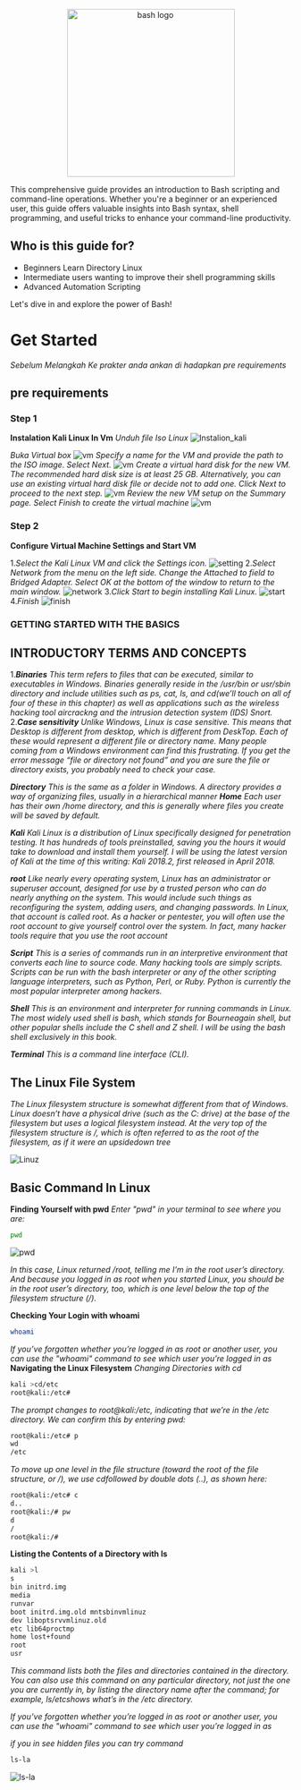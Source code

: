 
<p align="center">
  <img src="Assets/Leonardo_Phoenix_In_a_dimly_lit_sparse_room_a_penguin_resembli_3.jpg" alt="bash logo" width="300" height="300"/>
</p>
<div>This comprehensive guide provides an introduction to Bash scripting and command-line operations. Whether you're a beginner or an experienced user, this guide offers valuable insights into Bash syntax, shell programming, and useful tricks to enhance your command-line productivity.

## Who is this guide for?

- Beginners Learn Directory Linux
- Intermediate users wanting to improve their shell programming skills
- Advanced Automation Scripting

Let's dive in and explore the power of Bash!</div>
# Get Started
*Sebelum Melangkah Ke prakter anda ankan di hadapkan pre requirements*
## pre requirements
### Step 1
**Instalation Kali Linux In Vm**
*Unduh file Iso Linux*
![Instalion_kali](Assets/install/unduh.png)
<!-- <img src="Assets/install/unduh.png" alt="Alt text" width="200" height="100"> -->

*Buka Virtual box*
![vm](Assets/install/buat_Vm.png)
*Specify a name for the VM and provide the path to the ISO image. Select Next.*
![vm](Assets/install/Name_vm.png)
*Create a virtual hard disk for the new VM. The recommended hard disk size is at least 25 GB. Alternatively, you can use an existing virtual hard disk file or decide not to add one. Click Next to proceed to the next step.*
![vm](Assets/install/buat_vd.png)
*Review the new VM setup on the Summary page. Select Finish to create the virtual machine*
![vm](Assets/install/finish.png)
### Step 2
**Configure Virtual Machine Settings and Start VM**

1.*Select the Kali Linux VM and click the Settings icon.*
![setting](Assets/install/setting.png)
2.*Select Network from the menu on the left side. Change the Attached to field to Bridged Adapter. Select OK at the bottom of the window to return to the main window.*
![network](Assets/install/setting%20network.png)
3.*Click Start to begin installing Kali Linux.*
![start](Assets/install/start-virtual-machine-kali-on-virtualbox.png)
4.*Finish*
![finish](Assets/install/display.png)


### GETTING STARTED WITH THE BASICS 
## INTRODUCTORY TERMS AND CONCEPTS

1.***Binaries** This term refers to files that can be executed, similar to executables in
Windows. Binaries generally reside in the /usr/bin or usr/sbin directory and include
utilities such as ps, cat, ls, and cd(we’ll touch on all of four of these in this chapter) as
well as applications such as the wireless hacking tool aircrack­ng and the intrusion
detection system (IDS) Snort.*
2.***Case sensitivity** Unlike Windows, Linux is case sensitive. This means that Desktop is
different from desktop, which is different from DeskTop. Each of these would represent
a different file or directory name. Many people coming from a Windows environment
can find this frustrating. If you get the error message “file or directory not found” and
you are sure the file or directory exists, you probably need to check your case.*

***Directory** This is the same as a folder in Windows. A directory provides a way of
organizing files, usually in a hierarchical manner*
***Home** Each user has their own /home directory, and this is generally where files you
create will be saved by default.*

***Kali** Kali Linux is a distribution of Linux specifically designed for penetration testing.
It has hundreds of tools preinstalled, saving you the hours it would take to download
and install them yourself. I will be using the latest version of Kali at the time of this
writing: Kali 2018.2, first released in April 2018.*

***root** Like nearly every operating system, Linux has an administrator or superuser
account, designed for use by a trusted person who can do nearly anything on the
system. This would include such things as reconfiguring the system, adding users, and
changing passwords. In Linux, that account is called root. As a hacker or pentester, you
will often use the root account to give yourself control over the system. In fact, many
hacker tools require that you use the root account*

***Script** This is a series of commands run in an interpretive environment that converts
each line to source code. Many hacking tools are simply scripts. Scripts can be run with
the bash interpreter or any of the other scripting language interpreters, such as Python,
Perl, or Ruby. Python is currently the most popular interpreter among hackers.*

***Shell** This is an environment and interpreter for running commands in Linux. The
most widely used shell is bash, which stands for Bourne­again shell, but other popular
shells include the C shell and Z shell. I will be using the bash shell exclusively in this
book.*

***Terminal** This is a command line interface (CLI).*

## The Linux File System
*The Linux filesystem structure is somewhat different from that of Windows. Linux
doesn’t have a physical drive (such as the C: drive) at the base of the filesystem but uses
a logical filesystem instead. At the very top of the filesystem structure is /, which is
often referred to as the root of the filesystem, as if it were an upside­down tree*

![Linuz](Assets/struct.png)

## Basic Command In Linux
**Finding Yourself with pwd**
*Enter "pwd" in your terminal to see where you are:*


```bash
pwd
```

![pwd](Assets/command/pwd.png)

*In this case, Linux returned /root, telling me I’m in the root user’s directory. And
because you logged in as root when you started Linux, you should be in the root user’s
directory, too, which is one level below the top of the filesystem structure (/).*

**Checking Your Login with whoami**

<!-- ![whoami](Assets/command/whoami.png) -->
```bash
whoami
```
*If you’ve forgotten whether you’re logged in as root or another user, you can use the
"whoami" command to see which user you’re logged in as*
**Navigating the Linux Filesystem**
*Changing Directories with cd*
```bash
kali >cd/etc
root@kali:/etc#
```
*The prompt changes to root@kali:/etc, indicating that we’re in the /etc directory. We can
confirm this by entering pwd:*
```bash
root@kali:/etc# p
wd
/etc
```
*To move up one level in the file structure (toward the root of the file structure, or /), we
use cdfollowed by double dots (..), as shown here:*
```bash
root@kali:/etc# c
d..
root@kali:/# pw
d
/
root@kali:/#
```
**Listing the Contents of a Directory with ls**
```bash
kali >l
s
bin initrd.img
media
runvar
boot initrd.img.old mntsbinvmlinuz
dev liboptsrvvmlinuz.old
etc lib64proctmp
home lost+found
root
usr
```
*This command lists both the files and directories contained in the directory. You can
also use this command on any particular directory, not just the one you are currently in,
by listing the directory name after the command; for example, ls/etcshows what’s in
the /etc directory.*

*If you’ve forgotten whether you’re logged in as root or another user, you can use the
"whoami" command to see which user you’re logged in as*

*if you in see hidden files you can try command*
```bash
ls-la
```

![ls-la](Assets/command/ls-la.png)